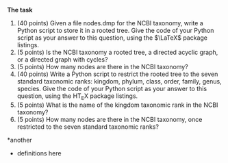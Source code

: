 **The task**

1. (40 points) Given a file nodes.dmp for the NCBI taxonomy, write a Python script to store it in a rooted tree. Give the code of your Python script as your answer to this question, using the $\LaTeX$ package listings.
2. (5 points) Is the NCBI taxonomy a rooted tree, a directed acyclic graph, or a directed graph with cycles?
3. (5 points) How many nodes are there in the NCBI taxonomy?
4. (40 points) Write a Python script to restrict the rooted tree to the seven standard taxonomic ranks: kingdom, phylum, class, order, family, genus, species. Give the code of your Python script as your answer to this question, using the $\mathrm{HT}_{\mathrm{E}} \mathrm{X}$ package listings.
5. (5 points) What is the name of the kingdom taxonomic rank in the NCBI taxonomy?
6. (5 points) How many nodes are there in the NCBI taxonomy, once restricted to the seven standard taxonomic ranks?

*another
* definitions here
